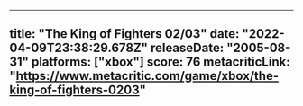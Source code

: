 
---
title: "The King of Fighters 02/03"
date: "2022-04-09T23:38:29.678Z"
releaseDate: "2005-08-31"
platforms: ["xbox"]
score: 76
metacriticLink: "https://www.metacritic.com/game/xbox/the-king-of-fighters-0203"
---
